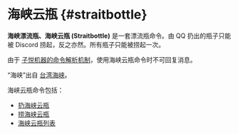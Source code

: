 # 海峡云瓶 {#straitbottle}

**海峡漂流瓶、海峡云瓶 (Straitbottle)** 是一套漂流瓶命令。由 QQ 扔出的瓶子只能被 Discord 捞起，反之亦然。所有瓶子只能被捞起一次。

由于 [子悦机器的命令解析机制](/usage.md#forward)，使用海峡云瓶命令时不可回复消息。

“海峡”出自 [台湾海峡](https://baike.baidu.com/item/%E5%8F%B0%E6%B9%BE%E6%B5%B7%E5%B3%A1/25347)。

海峡云瓶命令包括：

* [扔海峡云瓶](/general/straitbottle/throw.md)
* [捞海峡云瓶](/general/straitbottle/pick.md)
* [海峡云瓶列表](/general/straitbottle/list.md)